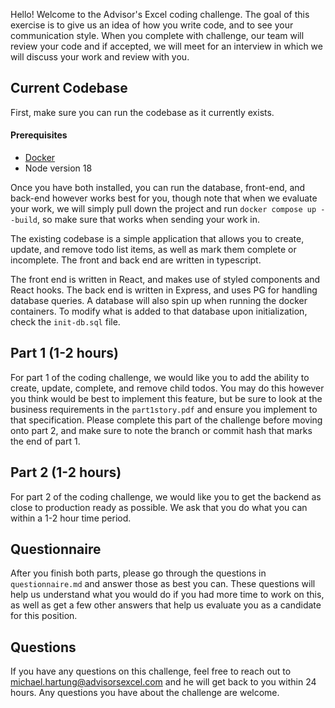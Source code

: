 Hello! Welcome to the Advisor's Excel coding challenge. The goal of this exercise is to give us an idea of how you write code, and to see your communication style. When you complete with challenge, our team will review your code and if accepted, we will meet for an interview in which we will discuss your work and review with you.

## Current Codebase

First, make sure you can run the codebase as it currently exists. 

#### Prerequisites
- [Docker](https://www.docker.com/products/docker-desktop/)
- Node version 18

Once you have both installed, you can run the database, front-end, and back-end however works best for you, though note that when we evaluate your work, we will simply pull down the project and run `docker compose up --build`, so make sure that works when sending your work in.

The existing codebase is a simple application that allows you to create, update, and remove todo list items, as well as mark them complete or incomplete. The front and back end are written in typescript.

The front end is written in React, and makes use of styled components and React hooks.
The back end is written in Express, and uses PG for handling database queries.
A database will also spin up when running the docker containers. To modify what is added to that database upon initialization, check the `init-db.sql` file.

## Part 1 (1-2 hours)

For part 1 of the coding challenge, we would like you to add the ability to create, update, complete, and remove child todos. You may do this however you think would be best to implement this feature, but be sure to look at the business requirements in the `part1story.pdf` and ensure you implement to that specification. Please complete this part of the challenge before moving onto part 2, and make sure to note the branch or commit hash that marks the end of part 1.

## Part 2 (1-2 hours)
For part 2 of the coding challenge, we would like you to get the backend as close to production ready as possible. We ask that you do what you can within a 1-2 hour time period.

## Questionnaire
After you finish both parts, please go through the questions in `questionnaire.md` and answer those as best you can. These questions will help us understand what you would do if you had more time to work on this, as well as get a few other answers that help us evaluate you as a candidate for this position.

## Questions
If you have any questions on this challenge, feel free to reach out to michael.hartung@advisorsexcel.com and he will get back to you within 24 hours. Any questions you have about the challenge are welcome.